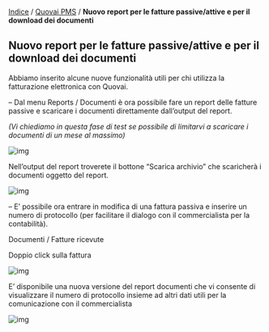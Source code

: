 [Indice](index.md) / [Quovai PMS](quovai-pms-it.md) / **Nuovo report per le fatture passive/attive e per il download dei documenti**

## Nuovo report per le fatture passive/attive e per il download dei documenti

 Abbiamo inserito alcune nuove funzionalità utili per chi utilizza la fatturazione elettronica con Quovai.

– Dal menu Reports / Documenti è ora possibile fare un report delle fatture passive e scaricare i documenti direttamente dall’output del report.

*(Vi chiediamo in questa fase di test se possibile di limitarvi a scaricare i documenti di un mese al massimo)*

 

![img](https://blog.quovai.com/wp-content/uploads/2019/11/report-passive-attive-download-001-300x140.png)

Nell’output del report troverete il bottone “Scarica archivio” che scaricherà i documenti oggetto del report.

![img](https://blog.quovai.com/wp-content/uploads/2019/11/report-passive-attive-download-002-300x107.png)

– E’ possibile ora entrare in modifica di una fattura passiva e inserire un numero di protocollo (per facilitare il dialogo con il commercialista per la contabilità).

Documenti / Fatture ricevute

Doppio click sulla fattura

![img](https://blog.quovai.com/wp-content/uploads/2019/11/report-passive-attive-download-003-300x134.png)

E’ disponibile una nuova versione del report documenti che vi consente di visualizzare il numero di protocollo insieme ad altri dati utili per la comunicazione con il commercialista

![img](https://blog.quovai.com/wp-content/uploads/2019/11/report-passive-attive-download-004-300x158.png)